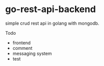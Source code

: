 # go-rest-api-backend

simple crud rest api in golang with mongodb.

Todo
+ frontend
+ comment
+ messaging system
+ test
